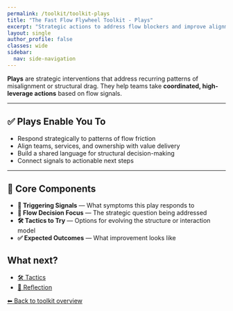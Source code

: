 ```yaml
---
permalink: /toolkit/toolkit-plays
title: "The Fast Flow Flywheel Toolkit - Plays"
excerpt: "Strategic actions to address flow blockers and improve alignment or efficiency. High-level actions for organizational and team-level improvements."
layout: single
author_profile: false
classes: wide
sidebar:
  nav: side-navigation
---
```


**Plays** are strategic interventions that address recurring patterns of misalignment or structural drag. They help teams take **coordinated, high-leverage actions** based on flow signals.

---

## ✅ Plays Enable You To

- Respond strategically to patterns of flow friction  
- Align teams, services, and ownership with value delivery  
- Build a shared language for structural decision-making  
- Connect signals to actionable next steps  

---

## 🧩 Core Components

- **📡 Triggering Signals** — What symptoms this play responds to  
- **🧠 Flow Decision Focus** — The strategic question being addressed  
- **🛠️ Tactics to Try** — Options for evolving the structure or interaction model  
- **✅ Expected Outcomes** — What improvement looks like

## What next?

- [🛠️ Tactics](/toolkit/toolkit-tactics)
- [🔁 Reflection](/toolkit/toolkit-reflection)

[⬅ Back to toolkit overview](/toolkit/toolkit-overview)
